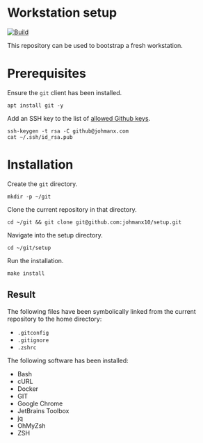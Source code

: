 # Workstation setup

[![Build](https://github.com/johmanx10/setup/workflows/Build/badge.svg)](https://github.com/johmanx10/setup/actions?query=workflow%3ABuild)

This repository can be used to bootstrap a fresh workstation.

# Prerequisites

Ensure the `git` client has been installed.

```
apt install git -y
```

Add an SSH key to the list of
[allowed Github keys](https://github.com/settings/keys).

```
ssh-keygen -t rsa -C github@johmanx.com
cat ~/.ssh/id_rsa.pub
```

# Installation

Create the `git` directory.

```
mkdir -p ~/git
```

Clone the current repository in that directory.

```
cd ~/git && git clone git@github.com:johmanx10/setup.git
```

Navigate into the setup directory.

```
cd ~/git/setup
```

Run the installation.

```
make install
```

## Result

The following files have been symbolically linked from the current repository to
the home directory:

- `.gitconfig`
- `.gitignore`
- `.zshrc`

The following software has been installed:

- Bash
- cURL
- Docker
- GIT
- Google Chrome
- JetBrains Toolbox
- jq
- OhMyZsh
- ZSH